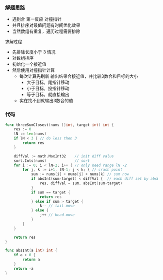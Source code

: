 ### 解题思路

- 遇到合 第一反应 对撞指针
- 并且排序对最值问题有时间优化效果
- 当然数组有重复，遍历过程需要排除

求解过程

- 先排除长度小于 3 情况
- 对数组排序
- 初始化一个接近值
- 然后使用对撞指针计算
  - 每次计算先刷新 输出结果合接近值，并比较3数合和目标的大小
    - 大于目标，尾指针移动
    - 小于目标，投指针移动
    - 等于目标，就直接输出
  - 实在找不到就输出3数合的值

### 代码

```go
func threeSumClosest(nums []int, target int) int {
	res := 0
	lN := len(nums)
	if lN < 3 { // do less then 3
		return res
	}

	diffVal := math.MaxInt32    // init diff value
	sort.Ints(nums)             // sort
	for i := 0; i < lN-2; i++ { // only need range lN -2
		for j, k := i+1, lN-1; j < k; { // crash point
			sum := nums[i] + nums[j] + nums[k] // sum now
			if absInt(sum-target) < diffVal {  // each diff set by absOf target
				res, diffVal = sum, absInt(sum-target)
			}
			if sum == target {
				return res
			} else if sum > target {
				k-- // tail move
			} else {
				j++ // head move
			}
		}
	}

	return res
}

func absInt(a int) int {
	if a > 0 {
		return a
	}
	return -a
}
```
